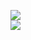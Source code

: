 [![](https://img.shields.io/badge/Made%20With-Github%20Spray-lightgrey.svg?style=for-the-badge&logo=github)](https://github.com/Annihil/github-spray#2189)  
[![](https://i.imgur.com/2DrTn0Z.gif)](https://github.com/Annihil/github-spray)
